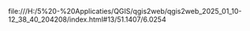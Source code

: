 file:///H:/5%20-%20Applicaties/QGIS/qgis2web/qgis2web_2025_01_10-12_38_40_204208/index.html#13/51.1407/6.0254
